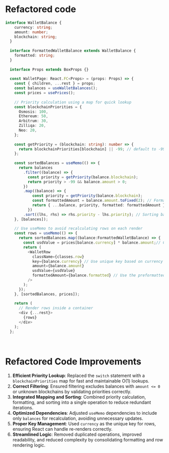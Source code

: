 # Refactored code

```typescript
interface WalletBalance {
    currency: string;
    amount: number;
    blockchain: string;
  }
  
  interface FormattedWalletBalance extends WalletBalance {
    formatted: string;
  }
  
  interface Props extends BoxProps {}
  
  const WalletPage: React.FC<Props> = (props: Props) => {
    const { children, ...rest } = props;
    const balances = useWalletBalances();
    const prices = usePrices();
  
    // Priority calculation using a map for quick lookup
    const blockchainPriorities = {
      Osmosis: 100,
      Ethereum: 50,
      Arbitrum: 30,
      Zilliqa: 20,
      Neo: 20,
    };
  
    const getPriority = (blockchain: string): number => {
      return blockchainPriorities[blockchain] || -99; // default to -99 if not found
    };
  
    const sortedBalances = useMemo(() => {
      return balances
        .filter((balance) => {
          const priority = getPriority(balance.blockchain);
          return priority > -99 && balance.amount > 0;
        })
        .map((balance) => {
            const priority = getPriority(balance.blockchain);
            const formattedAmount = balance.amount.toFixed(2); // Format amount to 2 decimal places
            return { ...balance, priority, formatted: formattedAmount };
          })
        .sort((lhs, rhs) => rhs.priority - lhs.priority); // Sorting based on priority
    }, [balances]);
  
    // Use useMemo to avoid recalculating rows on each render
    const rows = useMemo(() => {
      return sortedBalances.map((balance:FormattedWalletBalance) => {
        const usdValue = prices[balance.currency] * balance.amount;// Calculate USD value
        return (
          <WalletRow
            className={classes.row}
            key={balance.currency} // Use unique key based on currency
            amount={balance.amount}
            usdValue={usdValue}
            formattedAmount={balance.formatted} // Use the preformatted amount
          />
        );
      });
    }, [sortedBalances, prices]);
  
    return (
      // Render rows inside a container
      <div {...rest}>
        {rows}
      </div>
    );
  };
  ```


&nbsp;


#  **Refactored Code Improvements**

1. **Efficient Priority Lookup**: Replaced the `switch` statement with a `blockchainPriorities` map for fast and maintainable O(1) lookups.  
2. **Correct Filtering**: Ensured filtering excludes balances with `amount <= 0` or unknown blockchains by validating priorities correctly.  
3. **Integrated Mapping and Sorting**: Combined priority calculation, formatting, and sorting into a single operation to reduce redundant iterations.  
4. **Optimized Dependencies**: Adjusted `useMemo` dependencies to include only `balances` for recalculation, avoiding unnecessary updates.  
5. **Proper Key Management**: Used `currency` as the unique key for rows, ensuring React can handle re-renders correctly.  
6. **Streamlined Logic**: Removed duplicated operations, improved readability, and reduced complexity by consolidating formatting and row rendering logic.  